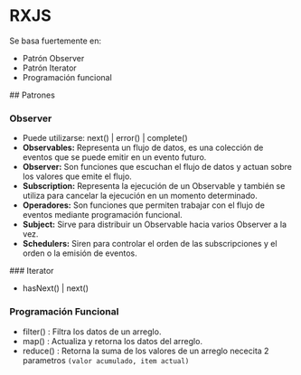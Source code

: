 # RXJS

Se basa fuertemente en:
* Patrón Observer
* Patrón Iterator
* Programación funcional

## Patrones

### Observer
* Puede utilizarse: next() | error() | complete()
* **Observables:** Representa un flujo de datos, es una colección de eventos
que se puede emitir en un evento futuro.
* **Observer:** Son funciones que escuchan el flujo de datos y actuan sobre
los valores que emite el flujo.
* **Subscription:** Representa la ejecución de un Observable y también se
utiliza para cancelar la ejecución en un momento determinado.
* **Operadores:** Son funciones que permiten trabajar con el flujo de eventos
mediante programación funcional.
* **Subject:** Sirve para distribuir un Observable hacia varios Observer a la vez.
* **Schedulers:** Siren para controlar el orden de las subscripciones y el orden
o la emisión de eventos.

### Iterator
* hasNext() | next()

### Programación Funcional
* filter() : Filtra los datos de un arreglo.
* map() : Actualiza y retorna los datos del arreglo.
* reduce() : Retorna la suma de los valores de un arreglo
nececita 2 parametros `(valor acumulado, item actual)`
